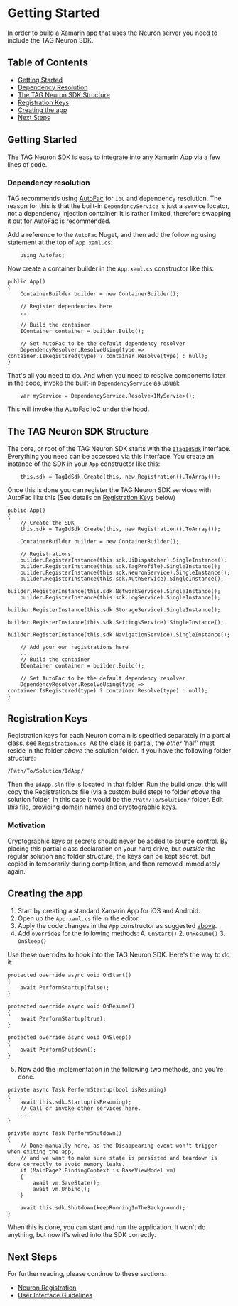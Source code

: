 # Getting Started #
In order to build a Xamarin app that uses the Neuron server you need to include the TAG Neuron SDK. 

## Table of Contents ##
- [Getting Started](#getting-started)
- [Dependency Resolution](#dependency-resolution)
- [The TAG Neuron SDK Structure](#the-tag-sdk-neuron-structure)
- [Registration Keys](#registration-keys)
- [Creating the app](#creating-the-app)
- [Next Steps](#next-steps)

## Getting Started ##
The TAG Neuron SDK is easy to integrate into any Xamarin App via a few lines of code.

### Dependency resolution ###
TAG recommends using [AutoFac](https://autofac.org/) for `IoC` and dependency resolution. 
The reason for this is that the built-in `DependencyService` is just a service locator, not a dependency injection container.
It is rather limited, therefore swapping it out for AutoFac is recommended.

Add a reference
to the `AutoFac` Nuget, and then add the following using statement at the top of ```App.xaml.cs```:

```
    using Autofac;
```
Now create a container builder in the `App.xaml.cs` constructor like this:

```
public App()
{
    ContainerBuilder builder = new ContainerBuilder();

    // Register dependencies here
    ...

    // Build the container
    IContainer container = builder.Build();

    // Set AutoFac to be the default dependency resolver
    DependencyResolver.ResolveUsing(type => container.IsRegistered(type) ? container.Resolve(type) : null);
}
```
That's all you need to do. And when you need to resolve components later in the code, invoke the built-in `DependencyService` as usual:
```
    var myService = DependencyService.Resolve<IMyServie>();
```
This will invoke the AutoFac IoC under the hood.

## The TAG Neuron SDK Structure ##
The core, or root of the TAG Neuron SDK starts with the [`ITagIdSdk`](../Tag.Neuron.Xamarin/ITagIdSdk.cs) interface. 
Everything you need can be accessed via this interface. You create an instance of the SDK in your `App` constructor like this:
```
    this.sdk = TagIdSdk.Create(this, new Registration().ToArray());
```
Once this is done you can register the TAG Neuron SDK services with AutoFac like this (See details on [Registration Keys](#registration-keys) below)
```
public App()
{
    // Create the SDK
    this.sdk = TagIdSdk.Create(this, new Registration().ToArray());

    ContainerBuilder builder = new ContainerBuilder();

    // Registrations
    builder.RegisterInstance(this.sdk.UiDispatcher).SingleInstance();
    builder.RegisterInstance(this.sdk.TagProfile).SingleInstance();
    builder.RegisterInstance(this.sdk.NeuronService).SingleInstance();
    builder.RegisterInstance(this.sdk.AuthService).SingleInstance();
    builder.RegisterInstance(this.sdk.NetworkService).SingleInstance();
    builder.RegisterInstance(this.sdk.LogService).SingleInstance();
    builder.RegisterInstance(this.sdk.StorageService).SingleInstance();
    builder.RegisterInstance(this.sdk.SettingsService).SingleInstance();
    builder.RegisterInstance(this.sdk.NavigationService).SingleInstance();

    // Add your own registrations here
    ...
    // Build the container
    IContainer container = builder.Build();

    // Set AutoFac to be the default dependency resolver
    DependencyResolver.ResolveUsing(type => container.IsRegistered(type) ? container.Resolve(type) : null);
}
```

## Registration Keys ##
Registration keys for each Neuron domain is specified separately in a partial class, see [`Registration.cs`](../IdApp/IdApp/Services/Registration.cs).
As the class is partial, the _other_ 'half' must reside in the folder _above_ the solution folder.
If you have the following folder structure:

```/Path/To/Solution/IdApp/```

Then the `IdApp.sln` file is located in that folder. Run the build once, this will copy the Registration.cs file (via a custom build step) to folder _above_ the solution folder. 
In this case it would be the `/Path/To/Solution/` folder.
Edit _this_ file, providing domain names and cryptographic keys.

### Motivation ###
Cryptographic keys or secrets should never be added to source control. By placing this partial class declaration on your hard drive, but _outside_ the regular solution and folder structure,
the keys can be kept secret, but copied in temporarily during compilation, and then removed immediately again.

## Creating the app ##
1. Start by creating a standard Xamarin App for iOS and Android.
2. Open up the `App.xaml.cs` file in the editor.
3. Apply the code changes in the `App` constructor as suggested [above](#the-tag-neuron-sdk-structure).
4. Add `override`s for the following methods:
   A. `OnStart()`
   2. `OnResume()`
   3. `OnSleep()`
 
Use these overrides to hook into the TAG Neuron SDK. Here's the way to do it:
```
protected override async void OnStart()
{
    await PerformStartup(false);
}

protected override async void OnResume()
{
    await PerformStartup(true);
}

protected override async void OnSleep()
{
    await PerformShutdown();
}
```
5. Now add the implementation in the following two methods, and you're done.
```
private async Task PerformStartup(bool isResuming)
{
    await this.sdk.Startup(isResuming);
    // Call or invoke other services here.
    ....
}

private async Task PerformShutdown()
{
    // Done manually here, as the Disappearing event won't trigger when exiting the app,
    // and we want to make sure state is persisted and teardown is done correctly to avoid memory leaks.
    if (MainPage?.BindingContext is BaseViewModel vm)
    {
        await vm.SaveState();
        await vm.Unbind();
    }

    await this.sdk.Shutdown(keepRunningInTheBackground);
}

```
When this is done, you can start and run the application. It won't do anything, but now it's wired into the SDK correctly.

## Next Steps ##
For further reading, please continue to these sections:

- [Neuron Registration](NeuronRegistration.md)
- [User Interface Guidelines](UserInterface.md)
